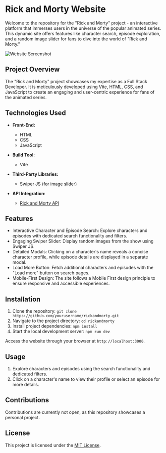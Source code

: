 # Rick and Morty Website

Welcome to the repository for the "Rick and Morty" project - an interactive platform that immerses users in the universe of the popular animated series. This dynamic site offers features like character search, episode exploration, and a random image slider for fans to dive into the world of "Rick and Morty."

![Website Screenshot](https://github.com/CipherSeeker/rickandmorty/blob/main/Hero.avif)

## Project Overview

The "Rick and Morty" project showcases my expertise as a Full Stack Developer. It is meticulously developed using Vite, HTML, CSS, and JavaScript to create an engaging and user-centric experience for fans of the animated series.

## Technologies Used

- **Front-End:**
  - HTML
  - CSS
  - JavaScript

- **Build Tool:**
  - Vite

- **Third-Party Libraries:**
  - Swiper JS (for image slider)

- **API Integration:**
  - [Rick and Morty API](https://rickandmortyapi.com)

## Features

- Interactive Character and Episode Search: Explore characters and episodes with dedicated search functionality and filters.
- Engaging Swiper Slider: Display random images from the show using Swiper JS.
- Detailed Modals: Clicking on a character's name reveals a concise character profile, while episode details are displayed in a separate modal.
- Load More Button: Fetch additional characters and episodes with the "Load more" button on search pages.
- Mobile-First Design: The site follows a Mobile First design principle to ensure responsive and accessible experiences.

## Installation

1. Clone the repository: `git clone https://github.com/yourusername/rickandmorty.git`
2. Navigate to the project directory: `cd rickandmorty`
3. Install project dependencies: `npm install`
4. Start the local development server: `npm run dev`

Access the website through your browser at `http://localhost:3000`.

## Usage

1. Explore characters and episodes using the search functionality and dedicated filters.
2. Click on a character's name to view their profile or select an episode for more details.

## Contributions

Contributions are currently not open, as this repository showcases a personal project.

## License

This project is licensed under the [MIT License](LICENSE).
